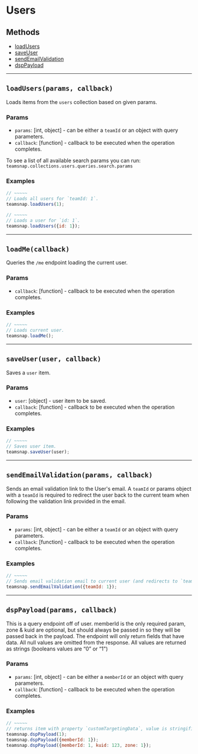 # Users

## Methods

- [loadUsers](#loadUsers)
- [saveUser](#saveUser)
- [sendEmailValidation](#sendEmailValidation)
- [dspPayload](#dspPayload)


---
<a id="loadUsers"></a>
## `loadUsers(params, callback)`
Loads items from the `users` collection based on given params.

### Params
* `params`: [int, object] - can be either a `teamId` or an object with query parameters.
* `callback`: [function] - callback to be executed when the operation completes.

To see a list of all available search params you can run:
`teamsnap.collections.users.queries.search.params`

### Examples
```javascript
// ~~~~~
// Loads all users for `teamId: 1`.
teamsnap.loadUsers(1);

// ~~~~~
// Loads a user for `id: 1`.
teamsnap.loadUsers({id: 1});
```


---
<a id="loadMe"></a>
## `loadMe(callback)`
Queries the `/me` endpoint loading the current user.

### Params
* `callback`: [function] - callback to be executed when the operation completes.

### Examples
```javascript
// ~~~~~
// Loads current user.
teamsnap.loadMe();
```


---


<a id="saveUser"></a>
## `saveUser(user, callback)`
Saves a `user` item.

### Params
* `user`: [object] - user item to be saved.
* `callback`: [function] - callback to be executed when the operation completes.

### Examples
```javascript
// ~~~~~
// Saves user item.
teamsnap.saveUser(user);
```


---


<a id="sendEmailValidation"></a>
## `sendEmailValidation(params, callback)`
Sends an email validation link to the User's email. A `teamId` or params object with a `teamId`
is required to redirect the user back to the current team when following the validation
link provided in the email.

### Params
* `params`: [int, object] - can be either a `teamId` or an object with query parameters.
* `callback`: [function] - callback to be executed when the operation completes.

### Examples
```javascript
// ~~~~~
// Sends email validation email to current user (and redirects to `teamId: 1`).
teamsnap.sendEmailValidation({teamId: 1});
```


---


<a id="dspPayload"></a>
## `dspPayload(params, callback)`
This is a query endpoint off of user. memberId is the only required param, 
zone & kuid are optional, but should always be passed in so they will be passed back in the payload.
The endpoint will only return fields that have data. All null values are omitted from the response.
All values are returned as strings (booleans values are “0” or “1")

### Params
* `params`: [int, object] - can be either a `memberId` or an object with query parameters.
* `callback`: [function] - callback to be executed when the operation completes.

### Examples
```javascript
// ~~~~~
// returns item with property `customTargetingData`, value is stringified json
teamsnap.dspPayload(1);
teamsnap.dspPayload({memberId: 1});
teamsnap.dspPayload({memberId: 1, kuid: 123, zone: 1});
```
